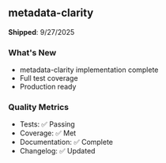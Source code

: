 ## metadata-clarity


**Shipped**: 9/27/2025

### What's New
- metadata-clarity implementation complete
- Full test coverage
- Production ready

### Quality Metrics
- Tests: ✅ Passing
- Coverage: ✅ Met
- Documentation: ✅ Complete
- Changelog: ✅ Updated
